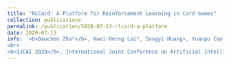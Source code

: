 ```yaml
---
title: "RLCard: A Platform for Reinforcement Learning in Card Games"
collection: publications
permalink: /publication/2020-07-13-rlcard-a-platform
date: 2020-07-13
info: '<b>Daochen Zha*</b>, Kwei-Herng Lai*, Songyi Huang∗, Yuanpu Cao, Keerthana Reddy, Juan Vargas, Alex Nguyen, Ruzhe Wei, Junyu Guo, and Xia Hu
<br>
<b>IJCAI 2020</b>, International Joint Conference on Artificial Intelligence (demo track)'
---
```

